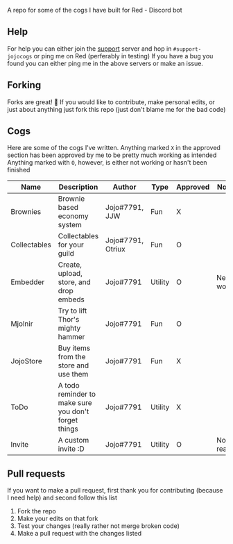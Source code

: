 A repo for some of the cogs I have built for Red - Discord bot

## Help
For help you can either join the [support](https://discord.gg/JmCFyq7) server and hop in `#support-jojocogs` or ping me on Red (perferably in testing)
If you have a bug you found you can either ping me in the above servers or make an issue.

## Forking
Forks are great! 🍴
If you would like to contribute, make personal edits, or just about anything just fork this repo (just don't blame me for the bad code)

## Cogs
Here are some of the cogs I've written. Anything marked `X` in the approved section has been approved by me to be pretty much working as intended
Anything marked with `O`, however, is either not working or hasn't been finished


| Name           | Description                                            | Author                 | Type     | Approved | Notes      |
|----------------|--------------------------------------------------------|------------------------|----------|----------|------------|
| Brownies       | Brownie based economy system                           | Jojo#7791, JJW         | Fun      | X        |            |
| Collectables   | Collectables for your guild                            | Jojo#7791, Otriux      | Fun      | O        |            |
| Embedder       | Create, upload, store, and drop embeds                 | Jojo#7791              | Utility  | O        | Needs work |
| Mjolnir        | Try to lift Thor's mighty hammer                       | Jojo#7791              | Fun      | O        |            |
| JojoStore      | Buy items from the store and use them                  | Jojo#7791              | Fun      | X        |            |
| ToDo           | A todo reminder to make sure you don't forget things   | Jojo#7791              | Utility  | X        |            |
| Invite         | A custom invite :D                                     | Jojo#7791              | Utility  | O        | Not ready  |

## Pull requests
If you want to make a pull request, first thank you for contributing (because I need help) and second follow this list
1. Fork the repo
2. Make your edits on that fork
3. Test your changes (really rather not merge broken code)
4. Make a pull request with the changes listed